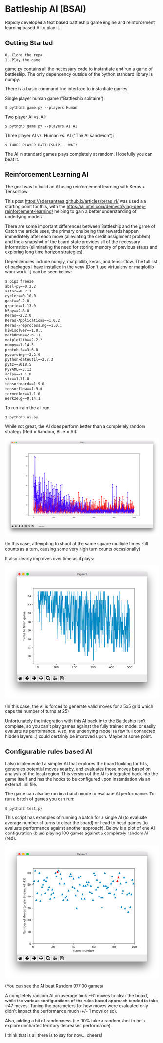 # Battleship AI (BSAI)

Rapidly developed a text based battleship game engine and reinforcement learning based AI to play it.

## Getting Started

    0. Clone the repo.
    1. Play the game.

game.py contains all the necessary code to instantiate and run a game of battleship. The only dependency outside of the python standard library is numpy.

There is a basic command line interface to instantiate games.

Single player human game ("Battleship solitaire"):
```
$ python3 game.py --players Human
```

Two player AI vs. AI:
```
$ python3 game.py --players AI AI
```
Three player AI vs. Human vs. AI ("The AI sandwich"):
```
$ THREE PLAYER BATTLESHIP... WAT?
```
The AI in standard games plays completely at random. Hopefully you can beat it.

## Reinforcement Learning AI

The goal was to build an AI using reinforcement learning with Keras + Tensorflow.

This post https://edersantana.github.io/articles/keras_rl/ was used a a starting point for this, with the https://ai.intel.com/demystifying-deep-reinforcement-learning/ helping to gain a better understanding of underlying models.

There are some important differences between Battleship and the game of Catch the article uses, the primary one being that rewards happen immediately after each move (alleviating the credit assignment problem) and the a snapshot of the board state provides all of the necessary information (eliminating the need for storing memory of previous states and exploring long time horizon strategies).

Dependencies include numpy, matplotlib, keras, and tensorflow. The full list of packages I have installed in the venv (Don't use virtualenv or matplotlib wont work...) can be seen below:

```
$ pip3 freeze
absl-py==0.2.2
astor==0.7.1
cycler==0.10.0
gast==0.2.0
grpcio==1.13.0
h5py==2.8.0
Keras==2.2.0
Keras-Applications==1.0.2
Keras-Preprocessing==1.0.1
kiwisolver==1.0.1
Markdown==2.6.11
matplotlib==2.2.2
numpy==1.14.5
protobuf==3.6.0
pyparsing==2.2.0
python-dateutil==2.7.3
pytz==2018.5
PyYAML==3.13
scipy==1.1.0
six==1.11.0
tensorboard==1.9.0
tensorflow==1.9.0
termcolor==1.1.0
Werkzeug==0.14.1
```
To run train the ai, run:
```
$ python3 ai.py
```
While not great, the AI does perform better than a completely random strategy (Red = Random, Blue = AI):

![learning vs random](./images/learningVsRandom.png)

(In this case, attempting to shoot at the same square multiple times still counts as a turn, causing some very high turn counts occasionally)

It also clearly improves over time as it plays:

![improvement over time](./images/improvement.png)

(In this case, the AI is forced to generate valid moves for a 5x5 grid which caps the number of turns at 25)

Unfortunately the integration with this AI back in to the Battleship isn't complete, so you can't play games against the fully trained model or easily evaluate its performance. Also, the underlying model (a few full connected hidden layers...) could certainly be improved upon. Maybe at some point.

## Configurable rules based AI

I also implemented a simpler AI that explores the board looking for hits, generates potential moves nearby, and evaluates those moves based on analysis of the local region. This version of the AI is integrated back into the game itself and has the hooks to be configured upon instantiation via an external .ini file.

The game can also be run in a batch mode to evaluate AI performance. To run a batch of games you can run:

```
$ python3 test.py
```
This script has examples of running a batch for a single AI (to evaluate average number of turns to clear the board) or head to head games (to evaluate performance against another approach). Below is a plot of one AI configuration (blue) playing 100 games against a completely random AI (red).

![improvement over time](./images/batch.png)

(You can see the AI beat Random 97/100 games)

A completely random AI on average took ~61 moves to clear the board, while the various configurations of the rules based approach tended to take ~47 moves. Tuning the parameters for how moves were evaluated only didn't impact the performance much (+/- 1 move or so).

Also, adding a bit of randomness (i.e. 10% take a random shot to help explore uncharted territory decreased performance).

I think that is all there is to say for now... cheers!
